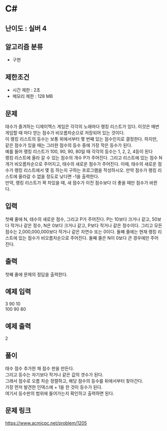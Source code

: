 # C#

## 난이도 : 실버 4

## 알고리즘 분류
  - 구현

## 제한조건
  - 시간 제한 : 2초
  - 메모리 제한 : 128 MB

## 문제
태수가 즐겨하는 디제이맥스 게임은 각각의 노래마다 랭킹 리스트가 있다. 이것은 매번 게임할 때 마다 얻는 점수가 비오름차순으로 저장되어 있는 것이다.<br/>
이 랭킹 리스트의 등수는 보통 위에서부터 몇 번째 있는 점수인지로 결정한다. 하지만, 같은 점수가 있을 때는 그러한 점수의 등수 중에 가장 작은 등수가 된다.<br/>
예를 들어 랭킹 리스트가 100, 90, 90, 80일 때 각각의 등수는 1, 2, 2, 4등이 된다<br/>
랭킹 리스트에 올라 갈 수 있는 점수의 개수 P가 주어진다. 그리고 리스트에 있는 점수 N개가 비오름차순으로 주어지고, 태수의 새로운 점수가 주어진다. 이때, 태수의 새로운 점수가 랭킹 리스트에서 몇 등 하는지 구하는 프로그램을 작성하시오. 만약 점수가 랭킹 리스트에 올라갈 수 없을 정도로 낮다면 -1을 출력한다.<br/>
만약, 랭킹 리스트가 꽉 차있을 때, 새 점수가 이전 점수보다 더 좋을 때만 점수가 바뀐다.<br/>


## 입력
첫째 줄에 N, 태수의 새로운 점수, 그리고 P가 주어진다. P는 10보다 크거나 같고, 50보다 작거나 같은 정수, N은 0보다 크거나 같고, P보다 작거나 같은 정수이다. 그리고 모든 점수는 2,000,000,000보다 작거나 같은 자연수 또는 0이다. 둘째 줄에는 현재 랭킹 리스트에 있는 점수가 비오름차순으로 주어진다. 둘째 줄은 N이 0보다 큰 경우에만 주어진다.<br/>


## 출력
첫째 줄에 문제의 정답을 출력한다.<br/>


## 예제 입력
3 90 10<br/>
100 90 80<br/>


## 예제 출력
2<br/>


## 풀이
태수 점수 추가한 채 점수 판을 만든다.<br/>
그리고 등수는 자기보다 작거나 같은 값의 갯수가 된다.<br/>
그래서 점수로 오름 차순 정렬하고, 해당 점수의 등수를 뒤에서부터 찾아간다.<br/>
가장 먼저 발견한 인덱스에 + 1을 한 것이 등수가 된다.<br/>
여기서 등수판의 범위에 들어가는지 확인하고 출력하면 된다.<br/>


## 문제 링크
https://www.acmicpc.net/problem/1205